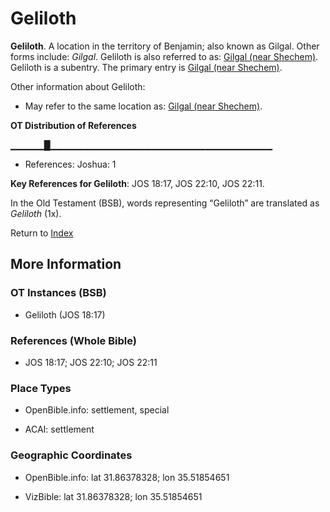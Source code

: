 # Geliloth
**Geliloth**. 
A location in the territory of Benjamin; also known as Gilgal. 
Other forms include: 
*Gilgal*. 
Geliloth is also referred to as: 
[Gilgal (near Shechem)](Gilgal.2.md). 
Geliloth is a subentry. The primary entry is 
[Gilgal (near Shechem)](Gilgal.2.md). 




Other information about Geliloth:


* May refer to the same location as: 
[Gilgal (near Shechem)](Gilgal.2.md). 


**OT Distribution of References**

▁▁▁▁▁█▁▁▁▁▁▁▁▁▁▁▁▁▁▁▁▁▁▁▁▁▁▁▁▁▁▁▁▁▁▁▁▁▁
* References: Joshua: 1



**Key References for Geliloth**: 
JOS 18:17, JOS 22:10, JOS 22:11. 


In the Old Testament (BSB), words representing “Geliloth” are translated as 
*Geliloth* (1x). 




Return to [Index](00-Index.md)

## More Information

### OT Instances (BSB)

* Geliloth (JOS 18:17)



### References (Whole Bible)

* JOS 18:17; JOS 22:10; JOS 22:11


### Place Types

* OpenBible.info: settlement, special

* ACAI: settlement



### Geographic Coordinates

* OpenBible.info: lat 31.86378328; lon 35.51854651

* VizBible: lat 31.86378328; lon 35.51854651





